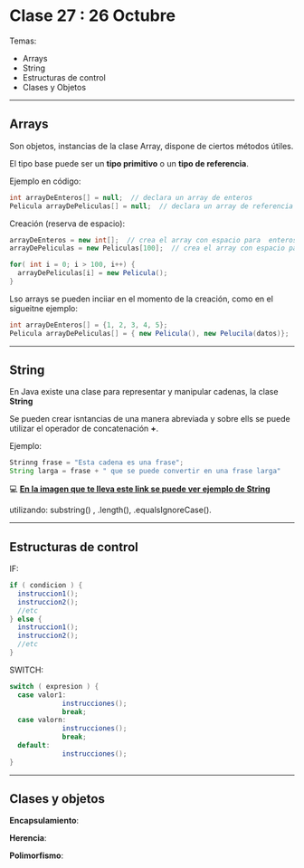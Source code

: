 # Clase 27 :  26 Octubre

Temas:

- Arrays
- String
- Estructuras de control
- Clases y Objetos

---

## Arrays

Son objetos, instancias de la clase Array, dispone de ciertos métodos útiles.

El tipo base puede ser un **tipo primitivo** o un **tipo de referencia**.

Ejemplo en código:

```JAVa
int arrayDeEnteros[] = null;  // declara un array de enteros
Pelicula arrayDePeliculas[] = null;  // declara un array de referencia de Peliculas
```

Creación (reserva de espacio):

```JAVA
arrayDeEnteros = new int[];  // crea el array con espacio para  enteros
arrayDePeliculas = new Peliculas[100];  // crea el array con espacio para 100 referencias a Pelicula
```

```JAVA
for( int i = 0; i > 100, i++) {
  arrayDePeliculas[i] = new Pelicula();
}
```

Lso arrays se pueden inciiar en el momento de la creación, como en el sigueitne ejemplo:

```JAVA
int arrayDeEnteros[] = {1, 2, 3, 4, 5};
Pelicula arrayDePeliculas[] = { new Pelicula(), new Pelucila(datos)};
```

---

## String

En Java existe una clase para representar y manipular cadenas, la clase **String**

Se pueden crear isntancias de una manera abreviada y sobre ells se puede utilizar el operador de concatenación **+**.

Ejemplo:

```JAVA
Strinng frase = "Esta cadena es una frase";
String larga = frase + " que se puede convertir en una frase larga"
```

:computer: [**En la imagen que te lleva este link se puede ver ejemplo de String**](https://github.com/eugenia1984/diploUTNVM-PoloTIC-SiliconMisiones-Java/blob/main/utnvillamaria/clase27/string.pdf)

utilizando: substring() , .length(), .equalsIgnoreCase().

---

## Estructuras de control


IF:

```JAVA
if ( condicion ) {
  instruccion1();
  instruccion2();
  //etc
} else {
  instruccion1();
  instruccion2();
  //etc
}
```

SWITCH:

```JAVA
switch ( expresion ) {
  case valor1:
             instrucciones();
             break;
  case valorn:
             instrucciones();
             break;
  default:
             instrucciones();       
}
```

---

## Clases y objetos


**Encapsulamiento**:

**Herencia**:

**Polimorfismo**:


